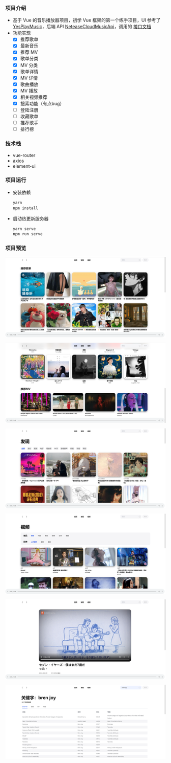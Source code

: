 ### 项目介绍

- 基于 Vue 的音乐播放器项目，初学 Vue 框架的第一个练手项目，UI 参考了 [YesPlayMusic](https://music.qier222.com/)，后端 API [NeteaseCloudMusicApi](https://github.com/Binaryify/NeteaseCloudMusicApi)，调用的 [接口文档](https://binaryify.github.io/NeteaseCloudMusicApi/#/?id=neteasecloudmusicapi)
- 功能实现
  - [x] 推荐歌单
  - [x] 最新音乐
  - [x] 推荐 MV
  - [x] 歌单分类
  - [x] MV 分类
  - [x] 歌单详情
  - [x] MV 详情
  - [x] 歌曲播放
  - [x] MV 播放
  - [x] 相关视频推荐
  - [x] 搜索功能（有点bug）
  - [ ] 登陆注册
  - [ ] 收藏歌单
  - [ ] 推荐歌手
  - [ ] 排行榜

### 技术栈

- vue-router
- axios
- element-ui

### 项目运行

- 安装依赖

  ```powershell
  yarn
  npm install
  ```

- 启动热更新服务器

  ```powershell
  yarn serve
  npm run serve
  ```

### 项目预览

![推荐歌单](./README.assets/推荐歌单.png)

![推荐mv](README.assets/推荐mv.png)

![发现](README.assets/发现.png)

![视频](README.assets/视频.png)

![视频播放页](README.assets/视频播放页.png)

![搜索结果](README.assets/搜索结果.png)



